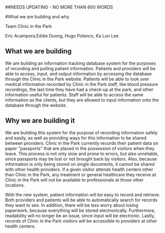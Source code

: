 ##NEEDS UPDATING - NO MORE THAN 600 WORDS

#What we are building and why

Team Clinic in the Park

Eric Acampora,Eddie Duong, Hugo Polanco, Ka Lun Lee

## What we are building

We are building an information tracking database system for the purposes of recording and pulling patient information. Patients and providers will be able to access, input, and output information by accessing the database through the Clinic in the Park website. Patients will be able to look over medical information recorded by Clinic in the Park staff, like blood pressure recordings, the last time they have had a check-up at the park, and other information useful for patients. Staff will be able to access the same information as the clients, but they are allowed to input information onto the database through the website.  


## Why we are building it

We are building this system for the purpose of recording information safely and easily, as well as providing ways for this information to be shared between providers. Clinic in the Park currently records their patient data on paper "passports" that are placed in the possession of visitors when they leave. This process is not only slow and prone to errors, but also unreliable, since passports may be lost or not brought back by visitors. Also, because information is only being stored on single documents, it cannot be shared with other health providers. If a given visitor attends health centers other than Clinic in the Park, any treatment or general healthcare they receive at Clinic in the Park will not be available to professionals at those other locations.

With the new system, patient information will be easy to record and retrieve. Both providers and patients will be able to automatically search for records they want to see. In addition, there will be less worry about losing paperwork, because everything will be stored electronically. Furthermore, readability will no longer be an issue, since input will be electronic. Lastly, records of Clinic in the Park visitors will be accessible to providers at other health centers.  

